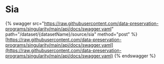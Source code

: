 # Sia

{% swagger src="https://raw.githubusercontent.com/data-preservation-programs/singularity/main/api/docs/swagger.yaml" path="/dataset/{datasetName}/source/sia" method="post" %}
[https://raw.githubusercontent.com/data-preservation-programs/singularity/main/api/docs/swagger.yaml](https://raw.githubusercontent.com/data-preservation-programs/singularity/main/api/docs/swagger.yaml)
{% endswagger %}
